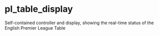 # pl_table_display
Self-contained controller and display, showing the real-time status of the English Premier League Table  

